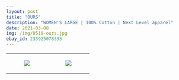 ```yaml
---
layout: post
title: "OURS"
description: "WOMEN'S LARGE | 100% Cotton | Next Level apparel"
date: 2021-03-08
img: /img/0519-ours.jpg
ebay_id: 233925078333
---
```




<table style="width:100%;"><tr><td style="vertical-align:top;">
      <figure class="tmblr-full" data-orig-height="2048" data-orig-width="1365" data-orig-src="https://concertshirts.netlify.app/shirts/0519/0519-01.jpg"><img src="https://64.media.tumblr.com/9b519ee7ef7c2357d401dbf9c9f660b7/6216e05ac55be2bc-8d/s540x810/edbf94054ea2ade4d3e67c0da50c4019582a5ad7.jpg" data-orig-height="2048" data-orig-width="1365" data-orig-src="https://concertshirts.netlify.app/shirts/0519/0519-01.jpg"/></figure></td>
    <td style="vertical-align:top;">
      <figure class="tmblr-full" data-orig-height="2048" data-orig-width="1365" data-orig-src="https://concertshirts.netlify.app/shirts/0519/0519-02.jpg"><img src="https://64.media.tumblr.com/1984d306cb35c46d47b3d916c78faceb/6216e05ac55be2bc-3f/s540x810/7a65a82cb482d734de66b464e413d371b6808f55.jpg" data-orig-height="2048" data-orig-width="1365" data-orig-src="https://concertshirts.netlify.app/shirts/0519/0519-02.jpg"/></figure></td>
  </tr></table>

